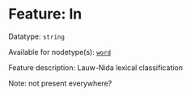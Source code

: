# Feature: ln

Datatype: `string`

Available for nodetype(s): [`word`](wordnodefeatures.md)

Feature description: Lauw-Nida lexical classification 

Note: not present everywhere?
